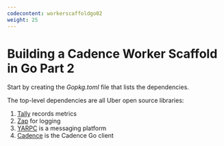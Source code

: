 ```yaml
---
codecontent: workerscaffoldgo02
weight: 25
---
```


# Building a Cadence Worker Scaffold in Go Part 2

Start by creating the *Gopkg.toml* file that lists the dependencies.

The top-level dependencies are all Uber open source libraries:

1. [Tally](https://github.com/uber-go/tally) records metrics
2. [Zap](https://github.com/uber-go/zap) for logging
3. [YARPC](https://github.com/yarpc/yarpc-go) is a messaging platform
4. [Cadence](https://github.com/uber-go/cadence-client) is the Cadence Go client
